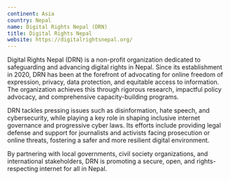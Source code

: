 ```yaml
---
continent: Asia
country: Nepal
name: Digital Rights Nepal (DRN)
title: Digital Rights Nepal
website: https://digitalrightsnepal.org/
---
```


Digital Rights Nepal (DRN) is a non-profit organization dedicated to safeguarding and advancing digital rights in Nepal. Since its establishment in 2020, DRN has been at the forefront of advocating for online freedom of expression, privacy, data protection, and equitable access to information. The organization achieves this through rigorous research, impactful policy advocacy, and comprehensive capacity-building programs.

DRN tackles pressing issues such as disinformation, hate speech, and cybersecurity, while playing a key role in shaping inclusive internet governance and progressive cyber laws. Its efforts include providing legal defense and support for journalists and activists facing prosecution or online threats, fostering a safer and more resilient digital environment.

By partnering with local governments, civil society organizations, and international stakeholders, DRN is promoting a secure, open, and rights-respecting internet for all in Nepal.

